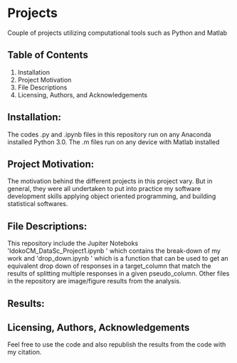 # Projects
Couple of projects utilizing computational tools such as Python and Matlab
## Table of Contents
1. Installation
2. Project Motivation
3. File Descriptions
4. Licensing, Authors, and Acknowledgements

## Installation: 
The codes .py and .ipynb files in this repository run on any Anaconda installed Python 3.0. The .m files run on any device with Matlab installed

## Project Motivation:
The motivation behind the different projects in this project vary. But in general, they were all undertaken to put into practice
my software development skills applying object oriented programming, and building statistical softwares.

## File Descriptions:
This repository include the  Jupiter Noteboks 'IdokoCM_DataSc_Project1.ipynb ' which contains the break-down of my work and 'drop_down.ipynb ' which is a function that can be used to get an equivalent drop down of responses in a target_column that match the results of splitting multiple responses in a given pseudo_column. Other files in the repository are image/figure results from the analysis. 

## Results: 
## Licensing, Authors, Acknowledgements
Feel free to use the code and also republish the results from the code with my citation.

